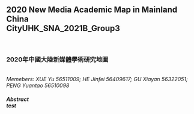 <h2>2020 New Media Academic Map in Mainland China<br>CityUHK_SNA_2021B_Group3</h2><br>
<h3>2020年中國大陸新媒體學術研究地圖</h3><br>
  <i>Memebers: XUE Yu 56511009; HE Jinfei 56409617; GU Xiayan 56322051; PENG Yuantao 56510098</i><br>
<h5><i>Abstract</i><br>
test</h5>
